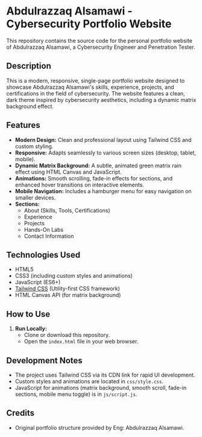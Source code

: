 # Abdulrazzaq Alsamawi - Cybersecurity Portfolio Website

This repository contains the source code for the personal portfolio website of Abdulrazzaq Alsamawi, a Cybersecurity Engineer and Penetration Tester.

## Description

This is a modern, responsive, single-page portfolio website designed to showcase Abdulrazzaq Alsamawi's skills, experience, projects, and certifications in the field of cybersecurity. The website features a clean, dark theme inspired by cybersecurity aesthetics, including a dynamic matrix background effect.

## Features

*   **Modern Design:** Clean and professional layout using Tailwind CSS and custom styling.
*   **Responsive:** Adapts seamlessly to various screen sizes (desktop, tablet, mobile).
*   **Dynamic Matrix Background:** A subtle, animated green matrix rain effect using HTML Canvas and JavaScript.
*   **Animations:** Smooth scrolling, fade-in effects for sections, and enhanced hover transitions on interactive elements.
*   **Mobile Navigation:** Includes a hamburger menu for easy navigation on smaller devices.
*   **Sections:**
    *   About (Skills, Tools, Certifications)
    *   Experience
    *   Projects
    *   Hands-On Labs
    *   Contact Information

## Technologies Used

*   HTML5
*   CSS3 (including custom styles and animations)
*   JavaScript (ES6+)
*   [Tailwind CSS](https://tailwindcss.com/) (Utility-first CSS framework)
*   HTML Canvas API (for matrix background)

## How to Use

1. **Run Locally:**
    *   Clone or download this repository.
    *   Open the `index.html` file in your web browser.

## Development Notes

*   The project uses Tailwind CSS via its CDN link for rapid UI development.
*   Custom styles and animations are located in `css/style.css`.
*   JavaScript for animations (matrix background, smooth scroll, fade-in sections, mobile menu toggle) is in `js/script.js`.

## Credits

*   Original portfolio structure provided by Eng: Abdulrazzaq Alsamawi.

